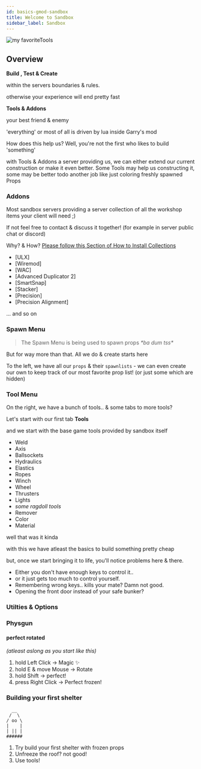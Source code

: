 ```yaml
---
id: basics-gmod-sandbox
title: Welcome to Sandbox
sidebar_label: Sandbox
---
```


![my favoriteTools](/gmod_img/previews/gmod_0E7IReWLCp.jpg)

## Overview

**Build , Test & Create**

within the servers boundaries & rules.

otherwise your experience will end pretty fast



**Tools & Addons**

your best friend & enemy

'everything' or most of all is driven by lua inside Garry's mod

How does this help us? Well, you're not the first who likes to build 'something'

with Tools & Addons a server providing us, we can either extend our current construction
or make it even better. Some Tools may help us constructing it, some may be better todo another job like just coloring freshly spawned Props

### Addons

Most sandbox servers providing a server collection of all the workshop items your client will need ;)

If not feel free to contact & discuss it together! (for example in server public chat or discord)

Why? & How? [Please follow this Section of How to Install Collections](../basics-gmod-server)

- [ULX]
- [Wiremod]
- [WAC]
- [Advanced Duplicator 2]
- [SmartSnap]
- [Stacker]
- [Precision]
- [Precision Alignment]

... and so on


### Spawn Menu

> The Spawn Menu is being used to spawn props _\*ba dum tss\*_

But for way more than that. All we do & create starts here

To the left, we have all our `props` & their `spawnlists` - we can even create our own to keep track of our most favorite prop list! (or just some which are hidden)


### Tool Menu

On the right, we have a bunch of tools.. & some tabs to more tools?

Let's start with our first tab **Tools**

and we start with the base game tools provided by sandbox itself

- Weld
- Axis
- Ballsockets
- Hydraulics
- Elastics
- Ropes
- Winch
- Wheel
- Thrusters
- Lights
- _some ragdoll tools_
- Remover
- Color
- Material

well that was it kinda

with this we have atleast the basics to build something pretty cheap

but, once we start bringing it to life, you'll notice problems here & there. 

- Either you don't have enough keys to control it.. 
- or it just gets too much to control yourself. 
- Remembering wrong keys.. kills your mate? Damn not good. 
- Opening the front door instead of your safe bunker?

### Utilties & Options

### Physgun

#### perfect rotated 

_(atleast aslong as you start like this)_

1. hold Left Click -> Magic ✨
2. hold E & move Mouse -> Rotate
3. hold Shift -> perfect!
4. press Right Click -> Perfect frozen!


### Building your first shelter

```
  __
 /  \
/ oo \
|    |
| || |
######
```

1. Try build your first shelter with frozen props
2. Unfreeze the roof? not good!
3. Use tools!
